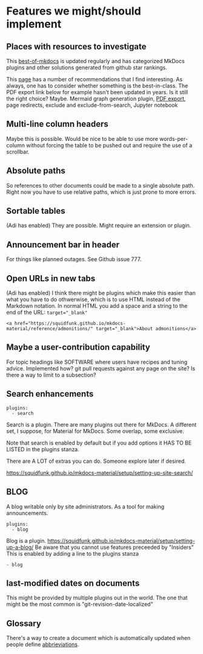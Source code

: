 # Features we might/should implement

## Places with resources to investigate
This [best-of-mkdocs](https://github.com/mkdocs/catalog) is updated regularly and has categorized MkDocs plugins and other solutions generated from github star rankings.

This [page](https://chrieke.medium.com/the-best-mkdocs-plugins-and-customizations-fc820eb19759) has a number of recommendations that I find interesting. As always, one has to consider whether something is the best-in-class. The PDF export link below for example hasn't been updated in years. Is it still the right choice? Maybe.
Mermaid graph generation plugin, [PDF export](https://github.com/zhaoterryy/mkdocs-pdf-export-plugin), page redirects, exclude and exclude-from-search, Jupyter notebook

## Multi-line column headers
Maybe this is possible. Would be nice to be able to use more words-per-column without forcing the table to be pushed out and require the use of a scrollbar.

## Absolute paths
So references to other documents could be made to a single absolute path.
Right now you have to use relative paths, which is just prone to more errors. 

## Sortable tables
(Adi has enabled)
They are possible. Might require an extension or plugin.

## Announcement bar in header
For things like planned outages.
See Github issue 777.

## Open URLs in new tabs
(Adi has enabled)
I think there might be plugins which make this easier than what you have to do othwerwise, which is to use HTML instead of the Markdown notation. In normal HTML you add a space and a string to the end of the URL: `target="_blank"`

```
<a href="https://squidfunk.github.io/mkdocs-material/reference/admonitions/" target="_blank">About admonitions</a>
```

## Maybe a user-contribution capability
For topic headings like SOFTWARE where users have recipes and tuning advice. Implemented how? git pull requests against any page on the site? Is there a way to limit to a subsection?

## Search enhancements
```
plugins:
  - search
```
  
Search is a plugin.
There are many plugins out there for MkDocs. A different set, I suppose, for Material for MkDocs. Some overlap, some exclusive.

Note that search is enabled by default but if you add options it HAS TO BE LISTED in the plugins stanza.

There are A LOT of extras you can do. Someone explore later if desired.

https://squidfunk.github.io/mkdocs-material/setup/setting-up-site-search/

## BLOG
A blog writable only by site administrators. As a tool for making announcements.
```
plugins:
  - blog
```
Blog is a plugin.
https://squidfunk.github.io/mkdocs-material/setup/setting-up-a-blog/
Be aware that you cannot use features preceeded by "Insiders"
This is enabled by adding a line to the plugins stanza

`- blog`

## last-modified dates on documents
This might be provided by multiple plugins out in the world.
The one that might be the most common is "git-revision-date-localized"

## Glossary
There's a way to create a document which is automatically updated when people define [abbrieviations](features.md#abbrieviations).
